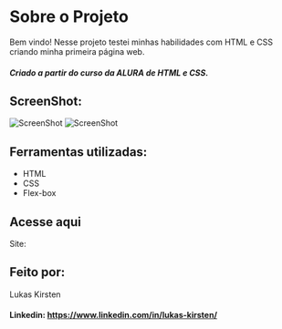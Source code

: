 

# Sobre o Projeto

Bem vindo! Nesse projeto testei minhas habilidades com HTML e CSS criando minha primeira página web.
##### *Criado a partir do curso da ALURA de HTML e CSS.*
 


## ScreenShot:



<div style="height="300px" >
  <img alt="ScreenShot" title="ScreenShot" src="https://user-images.githubusercontent.com/116753407/228725369-3270a8ca-0d99-4d20-876c-7f5c4c727f27.png"  />
  <img alt="ScreenShot" title="ScreenShot" src="https://user-images.githubusercontent.com/116753407/228724365-71abe6c2-a4f3-4786-bef1-0a59c0e1bb59.png"  />
</div>



## Ferramentas utilizadas:



* HTML
* CSS
* Flex-box



## Acesse aqui


Site: 



## Feito por:

Lukas Kirsten
#### Linkedin: https://www.linkedin.com/in/lukas-kirsten/
